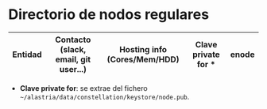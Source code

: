 ﻿# Directorio de nodos regulares

| Entidad | Contacto (slack, email, git user...) | Hosting info (Cores/Mem/HDD) | Clave private for * | enode |
| ------- | ------------------------------------ | ---------------------------------- | ------------- | ----- |


* **Clave private for**: se extrae del fichero `~/alastria/data/constellation/keystore/node.pub`.
